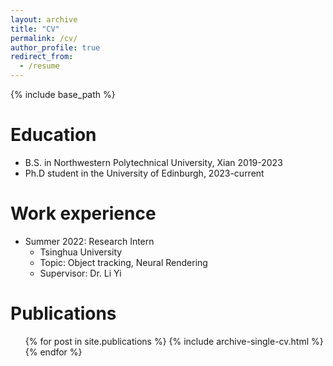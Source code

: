 ```yaml
---
layout: archive
title: "CV"
permalink: /cv/
author_profile: true
redirect_from:
  - /resume
---
```


{% include base_path %}

Education
======
* B.S. in Northwestern Polytechnical University, Xian 2019-2023
* Ph.D student in the University of Edinburgh, 2023-current

Work experience
======
* Summer 2022: Research Intern
  * Tsinghua University 
  * Topic: Object tracking, Neural Rendering
  * Supervisor: Dr. Li Yi

Publications
======
  <ul>{% for post in site.publications %}
    {% include archive-single-cv.html %}
  {% endfor %}</ul>
